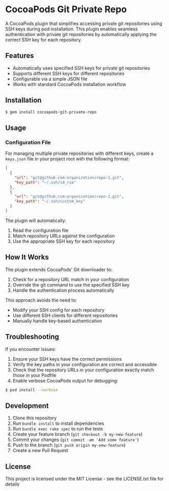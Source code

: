 # CocoaPods Git Private Repo

A CocoaPods plugin that simplifies accessing private git repositories using SSH keys during pod installation. This plugin enables seamless authentication with private git repositories by automatically applying the correct SSH key for each repository.

## Features

- Automatically uses specified SSH keys for private git repositories
- Supports different SSH keys for different repositories
- Configurable via a simple JSON file
- Works with standard CocoaPods installation workflow

## Installation

```bash
$ gem install cocoapods-git-private-repo
```

## Usage

### Configuration File

For managing multiple private repositories with different keys, create a `keys.json` file in your project root with the following format:

```json
[
  {
    "url": "git@github.com:organization/repo-1.git",
    "key_path": "~/.ssh/id_rsa"
  },
  {
    "url": "git@github.com:organization/repo-2.git",
    "key_path": "~/.ssh/custom_key"
  }
]
```

The plugin will automatically:
1. Read the configuration file
2. Match repository URLs against the configuration
3. Use the appropriate SSH key for each repository

## How It Works

The plugin extends CocoaPods' Git downloader to:

1. Check for a repository URL match in your configuration
2. Override the git command to use the specified SSH key
3. Handle the authentication process automatically

This approach avoids the need to:
- Modify your SSH config for each repository
- Use different SSH clients for different repositories
- Manually handle key-based authentication

## Troubleshooting

If you encounter issues:

1. Ensure your SSH keys have the correct permissions
2. Verify the key paths in your configuration are correct and accessible
3. Check that the repository URLs in your configuration exactly match those in your Podfile
4. Enable verbose CocoaPods output for debugging:

```bash
$ pod install --verbose
```

## Development

1. Clone this repository
2. Run `bundle install` to install dependencies
3. Run `bundle exec rake spec` to run the tests
4. Create your feature branch (`git checkout -b my-new-feature`)
5. Commit your changes (`git commit -am 'Add some feature'`)
6. Push to the branch (`git push origin my-new-feature`)
7. Create a new Pull Request

## License

This project is licensed under the MIT License - see the LICENSE.txt file for details
